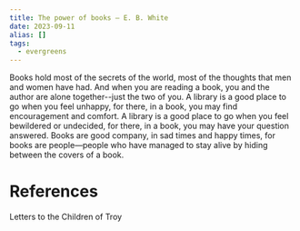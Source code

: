 ```yaml
---
title: The power of books — E. B. White
date: 2023-09-11
alias: []
tags:
  - evergreens
---
```

Books hold most of the secrets of the world, most of the thoughts that men and women have had. And when you are reading a book, you and the author are alone together--just the two of you. A library is a good place to go when you feel unhappy, for there, in a book, you may find encouragement and comfort. A library is a good place to go when you feel bewildered or undecided, for there, in a book, you may have your question answered. Books are good company, in sad times and happy times, for books are people—people who have managed to stay alive by hiding between the covers of a book.

# References

Letters to the Children of Troy
